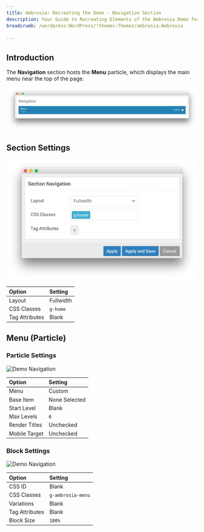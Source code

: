 ```yaml
---
title: Ambrosia: Recreating the Demo - Navigation Section
description: Your Guide to Recreating Elements of the Ambrosia Demo for WordPress
breadcrumb: /wordpress:WordPress/!themes:Themes/ambrosia:Ambrosia

---
```


## Introduction

The **Navigation** section hosts the **Menu** particle, which displays the main menu near the top of the page.

![](assets/home_navigation.jpeg)

## Section Settings

![](assets/demo_navigation_settings.jpeg)

| Option          | Setting   |
| :-----         | :-----    |
| Layout         | Fullwidth |
| CSS Classes    | `g-home`  |
| Tag Attributes | Blank     |

## Menu (Particle)

### Particle Settings

![Demo Navigation](demo_navigation_1.png)

| Option        | Setting       |
| :-----        | :-----        |
| Menu          | Custom        |
| Base Item     | None Selected |
| Start Level   | Blank         |
| Max Levels    | `0`           |
| Render Titles | Unchecked     |
| Mobile Target | Unchecked     |

### Block Settings

![Demo Navigation](demo_navigation_2.jpeg)

| Option          | Setting           |
| :-----         | :-----            |
| CSS ID         | Blank             |
| CSS Classes    | `g-ambrosia-menu` |
| Variations     | Blank             |
| Tag Attributes | Blank             |
| Block Size     | `100%`            |
